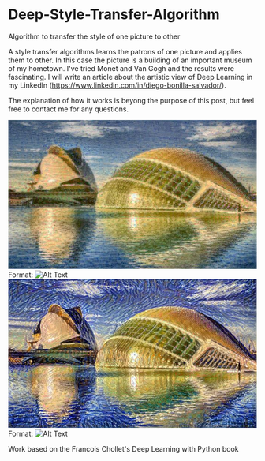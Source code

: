 # Deep-Style-Transfer-Algorithm
Algorithm to transfer the style of one picture to other

A style transfer algorithms learns the patrons of one picture and applies them to other. In this case the picture is a building of an important museum of my hometown. I've tried Monet and Van Gogh and the results were fascinating. I will write an article about the artistic view of Deep Learning in my Linkedln (https://www.linkedin.com/in/diego-bonilla-salvador/).

The explanation of how it works is beyong the purpose of this post, but feel free to contact me for any questions.

![GitHub Logo](/valencia_monet.jpg)
Format: ![Alt Text](url)
![GitHub Logo](/valencia_van_gogh.jpg)
Format: ![Alt Text](url)







Work based on the Francois Chollet's Deep Learning with Python book

